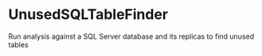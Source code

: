 # UnusedSQLTableFinder
Run analysis against a SQL Server database and its replicas to find unused tables
